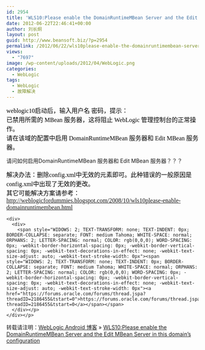 ```yaml
---
id: 2954
title: 'WLS10:Please enable the DomainRuntimeMBean Server and the Edit MBean Server in this domain&#8217;s configuration'
date: 2012-06-22T22:46:41+00:00
author: 刘长炯
layout: post
guid: http://www.beansoft.biz/?p=2954
permalink: /2012/06/22/wls10please-enable-the-domainruntimembean-server-and-the-edit-mbean-server-in-this-domains-configuration/
views:
  - "7697"
image: /wp-content/uploads/2012/04/WebLogic.png
categories:
  - WebLogic
tags:
  - WebLogic
  - 故障解决
---
```

<span style="WIDOWS: 2; TEXT-TRANSFORM: none; TEXT-INDENT: 0px; BORDER-COLLAPSE: separate; FONT: medium Tahoma; WHITE-SPACE: normal; ORPHANS: 2; LETTER-SPACING: normal; COLOR: rgb(0,0,0); WORD-SPACING: 0px; -webkit-border-horizontal-spacing: 0px; -webkit-border-vertical-spacing: 0px; -webkit-text-decorations-in-effect: none; -webkit-text-size-adjust: auto; -webkit-text-stroke-width: 0px">weblogic10启动后，输入用户名 密码，提示： <br />已禁用所需的 MBean 服务器，这将阻止 WebLogic 管理控制台的正常操作。 <br />请在该域的配置中启用 DomainRuntimeMBean 服务器和 Edit MBean 服务器。 </p> 

<p>
  请问如何启用DomainRuntimeMBean 服务器和 Edit MBean 服务器？？？</span>
</p>

<div>
  <div>
    <span style="WIDOWS: 2; TEXT-TRANSFORM: none; TEXT-INDENT: 0px; BORDER-COLLAPSE: separate; FONT: medium Tahoma; WHITE-SPACE: normal; ORPHANS: 2; LETTER-SPACING: normal; COLOR: rgb(0,0,0); WORD-SPACING: 0px; -webkit-border-horizontal-spacing: 0px; -webkit-border-vertical-spacing: 0px; -webkit-text-decorations-in-effect: none; -webkit-text-size-adjust: auto; -webkit-text-stroke-width: 0px">解决办法：删除config.xml中无效的<app-deployment>元素即可。此种错误的一般原因是config.xml中出现了无效的更改。</span>
  </div>
  
  <div>
    <span style="WIDOWS: 2; TEXT-TRANSFORM: none; TEXT-INDENT: 0px; BORDER-COLLAPSE: separate; FONT: medium Tahoma; WHITE-SPACE: normal; ORPHANS: 2; LETTER-SPACING: normal; COLOR: rgb(0,0,0); WORD-SPACING: 0px; -webkit-border-horizontal-spacing: 0px; -webkit-border-vertical-spacing: 0px; -webkit-text-decorations-in-effect: none; -webkit-text-size-adjust: auto; -webkit-text-stroke-width: 0px">其它可能解决方案请参考：</span>
  </div>
  
  <div>
    <div>
      <span style="WIDOWS: 2; TEXT-TRANSFORM: none; TEXT-INDENT: 0px; BORDER-COLLAPSE: separate; FONT: medium Tahoma; WHITE-SPACE: normal; ORPHANS: 2; LETTER-SPACING: normal; COLOR: rgb(0,0,0); WORD-SPACING: 0px; -webkit-border-horizontal-spacing: 0px; -webkit-border-vertical-spacing: 0px; -webkit-text-decorations-in-effect: none; -webkit-text-size-adjust: auto; -webkit-text-stroke-width: 0px"><span style="WIDOWS: 2; TEXT-TRANSFORM: none; TEXT-INDENT: 0px; BORDER-COLLAPSE: separate; FONT: medium Tahoma; WHITE-SPACE: normal; ORPHANS: 2; LETTER-SPACING: normal; COLOR: rgb(0,0,0); WORD-SPACING: 0px; -webkit-border-horizontal-spacing: 0px; -webkit-border-vertical-spacing: 0px; -webkit-text-decorations-in-effect: none; -webkit-text-size-adjust: auto; -webkit-text-stroke-width: 0px"><a href="http://weblogicfordummies.blogspot.com/2008/10/wls10please-enable-domainruntimembean.html">http://weblogicfordummies.blogspot.com/2008/10/wls10please-enable-domainruntimembean.html</a></span></span>
    </div>
    
    <div>
      <div>
        <span style="WIDOWS: 2; TEXT-TRANSFORM: none; TEXT-INDENT: 0px; BORDER-COLLAPSE: separate; FONT: medium Tahoma; WHITE-SPACE: normal; ORPHANS: 2; LETTER-SPACING: normal; COLOR: rgb(0,0,0); WORD-SPACING: 0px; -webkit-border-horizontal-spacing: 0px; -webkit-border-vertical-spacing: 0px; -webkit-text-decorations-in-effect: none; -webkit-text-size-adjust: auto; -webkit-text-stroke-width: 0px"><span style="WIDOWS: 2; TEXT-TRANSFORM: none; TEXT-INDENT: 0px; BORDER-COLLAPSE: separate; FONT: medium Tahoma; WHITE-SPACE: normal; ORPHANS: 2; LETTER-SPACING: normal; COLOR: rgb(0,0,0); WORD-SPACING: 0px; -webkit-border-horizontal-spacing: 0px; -webkit-border-vertical-spacing: 0px; -webkit-text-decorations-in-effect: none; -webkit-text-size-adjust: auto; -webkit-text-stroke-width: 0px"><a href="https://forums.oracle.com/forums/thread.jspa?threadID=2186455&tstart=0">https://forums.oracle.com/forums/thread.jspa?threadID=2186455&tstart=0</a></span></span>
      </div></p>
    </div></p>
  </div></p>
</div>

<p>
  转载请注明：<a href="http://www.beansoft.biz">WebLogic Android 博客</a> &raquo; <a href="http://www.beansoft.biz/2012/06/22/wls10please-enable-the-domainruntimembean-server-and-the-edit-mbean-server-in-this-domains-configuration/">WLS10:Please enable the DomainRuntimeMBean Server and the Edit MBean Server in this domain&#8217;s configuration</a>
</p>